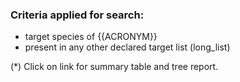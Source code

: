 ### Criteria applied for search:

<!-- :::grid{container direction="row" spacing="1" class="padded"}
::: -->

- target species of {{ACRONYM}}
- present in any other declared target list (long_list)

<!-- ::grid{direction="row" spacing="2" class="padded"} -->

(\*) Click on link for summary table and tree report.
